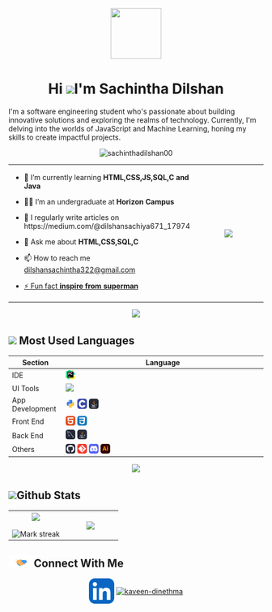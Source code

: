 <!--- Top section(start) -->
<p align="center"> <img src="https://raw.githubusercontent.com/7oSkaaa/7oSkaaa/main/Images/about_me.gif" width="100" height="100" /> </p>
<h1 align="center">Hi <img src="https://github.com/abdoachhoubi/abdoachhoubi/blob/main/gifs/Hi.gif" width="30">I'm Sachintha Dilshan</h1>
<p>I'm a software engineering student who's passionate about building innovative solutions and exploring the realms of technology. Currently, I'm delving into the worlds of JavaScript and Machine Learning, honing my skills to create impactful projects.</p>
<!--- Top section(end) -->

<!--- Profile View section(start) -->
<p align="center"><img src="https://komarev.com/ghpvc/?username=sachinthadilshan00&label=Profile%20views&color=0e75b6&style=flat" alt="sachinthadilshan00" /> </p>
<!--- Profile View section(end) -->

<!--- First Table section(start) -->
<table align="center">
<tbody>
  <tr border="none">
    <td width="50%" align="left">
    <ul dir="auto">
    <li> <p dir="auto">🌱 I’m currently learning <strong>HTML,CSS,JS,SQL,C and Java</strong></p> </li>
    <li> <p dir="auto">🧑‍🎓 I’m an undergraduate at <strong>Horizon Campus</strong></p> </li>
    <li> <p dir="auto">📝 I regularly write articles on https://medium.com/@dilshansachiya671_17974</p> </li>
    <li> <p dir="auto">💬 Ask me about <strong>HTML,CSS,SQL,C</strong></p> </li>
    <li> <p dir="auto">📫 How to reach me <a href="mailto:dilshansachintha322@gmail.com">dilshansachintha322@gmail.com</p> </li>
    <li> <p dir="auto">⚡ Fun fact <strong>inspire from superman</strong></p> </li>
    </td>
    <td width="50%" align="center">
    <img align="center" src="https://github.com/7oSkaaa/7oSkaaa/blob/main/Images/Right_Side.gif?raw=true" width = 300px>
    </td>
  </tr>
</tbody>
</table>
<!--- First Table section(end) -->

<!--- Horizontal line(start) -->
<p  align="center">
<img src="https://user-images.githubusercontent.com/73097560/115834477-dbab4500-a447-11eb-908a-139a6edaec5c.gif">             
<br>
<!--- Horizontal line(End) -->      

<!--- Languages Section(start) -->  
## <img src="https://media2.giphy.com/media/QssGEmpkyEOhBCb7e1/giphy.gif?cid=ecf05e47a0n3gi1bfqntqmob8g9aid1oyj2wr3ds3mg700bl&rid=giphy.gif" width ="25"><b> Most Used Languages</b>
<div align="left" dir="auto">
<table>
<thead>
<tr>
<th>Section</th>
<th>Language</th>
</tr>
</thead>
<tbody>
<tr>
<td>IDE</td>
<td><a href="https://www.jetbrains.com/pycharm/download/?section=windows target="_blank"><img src="https://github.com/SachinthaDilshan00/Skill-Icon/blob/main/Icons/pycharm.png" style="width:5%;"></a></td>
</tr>
<tr>
<td>UI Tools</td>
<td><a href="https://www.adobe.com/products/photoshop.html" target="_blank"><img src="https://github.com/Scar1109/skill-icons/blob/main/icons/Photoshop.svg" style="width:5%;"></a></td>
</tr>
<tr>
<td>App Development</td>
<td>
  <a href="https://www.python.org/downloads/" target="_blank"><img src="https://github.com/SachinthaDilshan00/Skill-Icon/blob/main/Icons/python.png" 
  style="width:5%;"></a>
  <a href="https://www.codeblocks.org/downloads/" target="_blank"><img src="https://github.com/SachinthaDilshan00/Skill-Icon/blob/main/Icons/C.svg"     
  style="width:5%;"></a>
  <a href="https://www.oracle.com/java/technologies/downloads/" target="_blank"><img src="https://github.com/SachinthaDilshan00/Skill-Icon/blob/main/Icons/Java-Dark.svg"     
  style="width:5%;"></a>
  
</td>
</tr>
<tr>
<td>Front End</td>
<td><a href="https://en.wikipedia.org/wiki/HTML" target="_blank"><img src="https://github.com/SachinthaDilshan00/Skill-Icon/blob/main/Icons/HTML.svg" style="width:5%;"></a>
<a href="https://en.wikipedia.org/wiki/CSS" target="_blank"><img src="https://github.com/SachinthaDilshan00/Skill-Icon/blob/main/Icons/CSS.svg" style="width:5%;"></a></td>
</tr>
<tr>
<td>Back End</td>
<td>
  <a href="https://www.mysql.com/" target="_blank"><img src="https://github.com/SachinthaDilshan00/Skill-Icon/blob/main/Icons/MySQL-Dark.svg" 
  style="width:5%;"></a>
  <a href="https://www.oracle.com/java/technologies/downloads/" target="_blank"><img src="https://github.com/SachinthaDilshan00/Skill-Icon/blob/main/Icons/Java-Dark.svg"     
  style="width:5%;"></a>
</td>
</tr>
<tr>
<td>Others</td>
<td>
  <a><img src="https://github.com/SachinthaDilshan00/Skill-Icon/blob/main/Icons/Github-Dark.svg" style="width:5%;"></a>
  <a><img src="https://github.com/SachinthaDilshan00/Skill-Icon/blob/main/Icons/Git.svg" style="width:5%;"></a>
  <a><img src="https://github.com/SachinthaDilshan00/Skill-Icon/blob/main/Icons/Discord.svg" style="width:5%;"></a>
  <a><img src="https://github.com/SachinthaDilshan00/Skill-Icon/blob/main/Icons/Illustrator.svg" style="width:5%;"></a>
</td>
</tr>
</tbody>
</table>
</div>
<!--- Horizontal line(start) -->
<p  align="center">
<img src="https://user-images.githubusercontent.com/73097560/115834477-dbab4500-a447-11eb-908a-139a6edaec5c.gif">             
<br>
<!--- Horizontal line(End) -->

<!--- stats (start) -->
## <img src="https://media.giphy.com/media/iY8CRBdQXODJSCERIr/giphy.gif" width="35">Github Stats
<p align="center">
<table align="center">
<tr border="none">
<td width="50%" align="center">
  
  <img  align="center"  src="https://github-readme-stats.vercel.app/api?username=SachinthaDilshan00&theme=midnight-purple&show_icons=true&count_private=true" />
  <br></br>
  <img  title="🔥 Get streak stats for your profile at git.io/streak-stats" alt="Mark streak" src="https://github-readme-streak-stats.herokuapp.com/?user=SachinthaDilshan00&theme=midnight-purple&hide_border=false" /> 
</td>

<td width="50%" align="center">
  <img  align="center"  src="https://github-readme-stats.anuraghazra1.vercel.app/api/top-langs/?username=SachinthaDilshan00&theme=midnight-purple&hide_border=false&no-bg=true&no-frame=true&langs_count=10"/>
</td>
</tr>
</table>
<!--- stats (end) -->

<!--- Connection section(start) -->
## <img src="https://github.com/0xAbdulKhalid/0xAbdulKhalid/raw/main/assets/mdImages/handshake.gif" width=50px>Connect With Me
<p align="center" dir="auto">
<a href="https://www.linkedin.com/in/sachintha-dilshan-madhushankha-472a36309/?trk=public-profile-join-page" rel="nofollow"><img align="center" src="https://github.com/tandpfun/skill-icons/raw/main/icons/LinkedIn.svg" alt="kaveendinethma" height="50" width="50" style="max-width: 100%;"></a>
<a href="https://stackoverflow.com/users/25270253/sachintha-dilshan?tab=profile" rel="nofollow"><img align="center" src="https://raw.githubusercontent.com/rahuldkjain/github-profile-readme-generator/master/src/images/icons/Social/stack-overflow.svg" alt="kaveen-dinethma" height="50" width="50" style="max-width: 100%;"></a>
</p>
